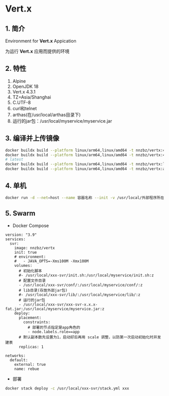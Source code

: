 # Vert.x

## 1. 简介

Environment for **Vert.x** Appication

为运行 **Vert.x** 应用而提供的环境

## 2. 特性

1. Alpine
2. OpenJDK 18
3. Vert.x 4.3.1
4. TZ=Asia/Shanghai
5. C.UTF-8
6. curl和telnet
7. arthas(在/usr/local/arthas目录下)
8. 运行的jar包：/usr/local/myservice/myservice.jar

## 3. 编译并上传镜像

```sh
docker buildx build --platform linux/arm64,linux/amd64 -t nnzbz/vertx:4.3.1 --build-arg VERSION=4.3.1 --build-arg JDK_VERSION=18 . --push
docker buildx build --platform linux/arm64,linux/amd64 -t nnzbz/vertx:4.3.1-alpine --build-arg VERSION=4.3.1 --build-arg JDK_VERSION=alpine . --push
# latest
docker buildx build --platform linux/arm64,linux/amd64 -t nnzbz/vertx:latest --build-arg VERSION=4.3.1 --build-arg JDK_VERSION=18 . --push
docker buildx build --platform linux/arm64,linux/amd64 -t nnzbz/vertx:alpine --build-arg VERSION=4.3.1 --build-arg JDK_VERSION=alpine . --push
```

## 4. 单机

```sh
docker run -d --net=host --name 容器名称 --init -v /usr/local/外部程序所在目录:/usr/local/myservice --restart=always nnzbz/vertx
```

## 5. Swarm

- Docker Compose

```yaml{.line-numbers}
version: "3.9"
services:
  svr:
    image: nnzbz/vertx
    init: true
    # environment:
    #   - JAVA_OPTS=-Xms100M -Xmx100M
    volumes:
      # 初始化脚本
      #- /usr/local/xxx-svr/init.sh:/usr/local/myservice/init.sh:z
      # 配置文件目录
      - /usr/local/xxx-svr/conf/:/usr/local/myservice/conf/:z
      # lib目录(存放外部jar包)
      #- /usr/local/xxx-svr/lib/:/usr/local/myservice/lib/:z
      # 运行的jar包
      - /usr/local/xxx-svr/xxx-svr-x.x.x-fat.jar:/usr/local/myservice/myservice.jar:z
    deploy:
      placement:
        constraints:
          # 部署的节点指定是app角色的
          - node.labels.role==app
      # 默认副本数先设置为1，启动好后再用 scale 调整，以防第一次启动初始化时并发建表
      replicas: 1

networks:
  default:
    external: true
    name: rebue
```

- 部署

```sh
docker stack deploy -c /usr/local/xxx-svr/stack.yml xxx
```
